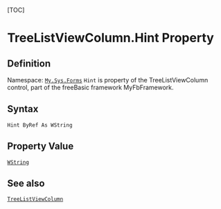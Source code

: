 [TOC]
# TreeListViewColumn.Hint Property

## Definition
Namespace: [`My.Sys.Forms`](My.Sys.Forms.md)
`Hint` is property of the TreeListViewColumn control, part of the freeBasic framework MyFbFramework.
## Syntax
```freeBasic
Hint ByRef As WString
```
## Property Value
[`WString`]("https://www.freebasic.net/wiki/KeyPgWString")
## See also
[`TreeListViewColumn`](TreeListViewColumn.md)
